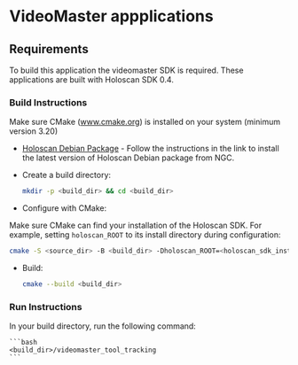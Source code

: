 # VideoMaster appplications

## Requirements
To build this application the videomaster SDK is required.
These applications are built with Holoscan SDK 0.4.

### Build Instructions

Make sure CMake (www.cmake.org) is installed on your system (minimum version 3.20)

- [Holoscan Debian Package](https://catalog.ngc.nvidia.com/orgs/nvidia/teams/clara-holoscan/resources/holoscan_dev_deb) - Follow the instructions in the link to install the latest version of Holoscan Debian package from NGC.

- Create a build directory:

  ```bash
  mkdir -p <build_dir> && cd <build_dir>
  ```

- Configure with CMake:

Make sure CMake can find your installation of the Holoscan SDK. For example, setting `holoscan_ROOT` to its install directory during configuration:

  ```bash
  cmake -S <source_dir> -B <build_dir> -Dholoscan_ROOT=<holoscan_sdk_install_dir>
  ```

- Build:

  ```bash
  cmake --build <build_dir>
  ```

### Run Instructions

In your build directory, run the following command:

    ```bash
    <build_dir>/videomaster_tool_tracking
    ```
    